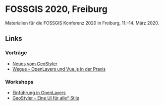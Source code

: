 # FOSSGIS 2020, Freiburg

Materialien für die FOSSGIS Konferenz 2020 in Freiburg, 11.–14. März 2020.

## Links

### Vorträge

  - [Neues vom GeoStyler](https://meggsimum.github.io/fossgis2020/talks/geostyler.html#/start)
  - [Wegue - OpenLayers und Vue.js in der Praxis]()

### Workshops

  - [Einführung in OpenLayers](https://openlayers.org/workshop/en/)
  - [GeoStyler - Eine UI für alle* Stile](https://geostyler.github.io/geostyler-workshop/)
